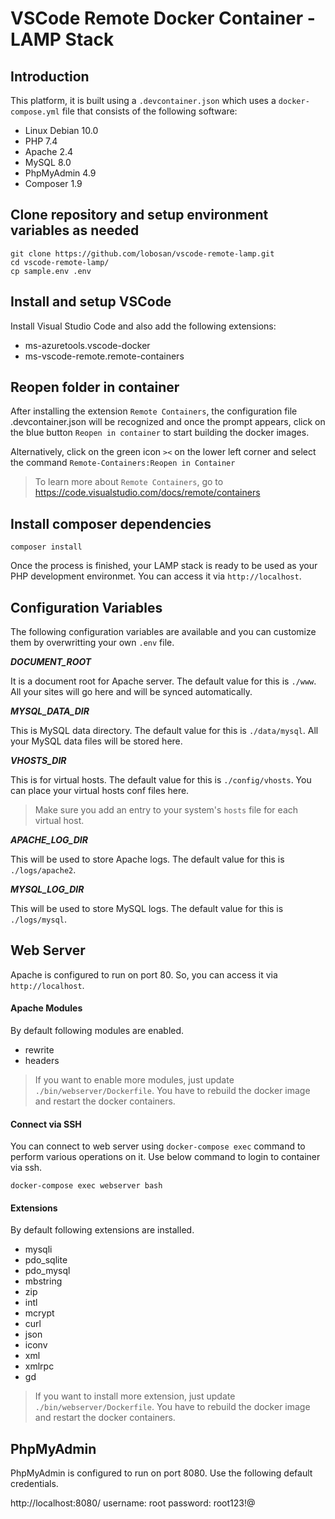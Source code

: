 # VSCode Remote Docker Container - LAMP Stack


## Introduction

This platform, it is built using a `.devcontainer.json` which uses a `docker-compose.yml` file that consists of the following software:

* Linux Debian 10.0
* PHP 7.4
* Apache 2.4
* MySQL 8.0
* PhpMyAdmin 4.9
* Composer 1.9


## Clone repository and setup environment variables as needed

```shell
git clone https://github.com/lobosan/vscode-remote-lamp.git
cd vscode-remote-lamp/
cp sample.env .env
```


## Install and setup VSCode

Install Visual Studio Code and also add the following extensions:

* ms-azuretools.vscode-docker
* ms-vscode-remote.remote-containers


## Reopen folder in container

After installing the extension `Remote Containers`, the configuration file .devcontainer.json will be recognized and once the prompt appears, click on the blue button `Reopen in container` to start building the docker images.

Alternatively, click on the green icon `><` on the lower left corner and select the command `Remote-Containers:Reopen in Container`

> To learn more about `Remote Containers`, go to https://code.visualstudio.com/docs/remote/containers


## Install composer dependencies

```shell
composer install
```

Once the process is finished, your LAMP stack is ready to be used as your PHP development environmet.
You can access it via `http://localhost`.


## Configuration Variables

The following configuration variables are available and you can customize them by overwritting your own `.env` file.

_**DOCUMENT_ROOT**_

It is a document root for Apache server. The default value for this is `./www`. All your sites will go here and will be synced automatically.

_**MYSQL_DATA_DIR**_

This is MySQL data directory. The default value for this is `./data/mysql`. All your MySQL data files will be stored here.

_**VHOSTS_DIR**_

This is for virtual hosts. The default value for this is `./config/vhosts`. You can place your virtual hosts conf files here.

> Make sure you add an entry to your system's `hosts` file for each virtual host.

_**APACHE_LOG_DIR**_

This will be used to store Apache logs. The default value for this is `./logs/apache2`.

_**MYSQL_LOG_DIR**_

This will be used to store MySQL logs. The default value for this is `./logs/mysql`.


## Web Server

Apache is configured to run on port 80. So, you can access it via `http://localhost`.

#### Apache Modules

By default following modules are enabled.

* rewrite
* headers

> If you want to enable more modules, just update `./bin/webserver/Dockerfile`.
> You have to rebuild the docker image and restart the docker containers.

#### Connect via SSH

You can connect to web server using `docker-compose exec` command to perform various operations on it. Use below command to login to container via ssh.

```shell
docker-compose exec webserver bash
```
#### Extensions

By default following extensions are installed.

* mysqli
* pdo_sqlite
* pdo_mysql
* mbstring
* zip
* intl
* mcrypt
* curl
* json
* iconv
* xml
* xmlrpc
* gd

> If you want to install more extension, just update `./bin/webserver/Dockerfile`.
> You have to rebuild the docker image and restart the docker containers.


## PhpMyAdmin

PhpMyAdmin is configured to run on port 8080. Use the following default credentials.

http://localhost:8080/
username: root
password: root123!@
